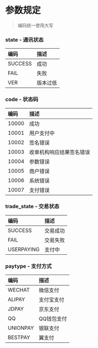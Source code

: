 # 参数规定

> 编码统一使用大写

### state - 通讯状态

| **编码** | **描述** |
| :--- | :--- |
| SUCCESS | 成功 |
| FAIL | 失败 |
| VER | 版本过低 |

### code - 状态码

| **编码** | **描述** |
| :--- | :--- |
| 10000 | 成功 |
| 10001 | 用户支付中 |
| 10002 | 签名错误 |
| 10003 | 收单机构响应结果签名错误 |
| 10004 | 参数错误 |
| 10005 | 商户错误 |
| 10006 | 系统错误 |
| 10007 | 支付错误 |

### trade\_state - 交易状态

| **编码** | **描述** |
| :--- | :--- |
| SUCCESS | 交易成功 |
| FAIL | 交易失败 |
| USERPAYING | 支付中 |

### paytype - 支付方式

| **编码** | **描述** |
| :--- | :--- |
| WECHAT | 微信支付 |
| ALIPAY | 支付宝支付 |
| JDPAY | 京东支付 |
| QQ | QQ钱包支付 |
| UNIONPAY | 银联支付 |
| BESTPAY | 翼支付 |



